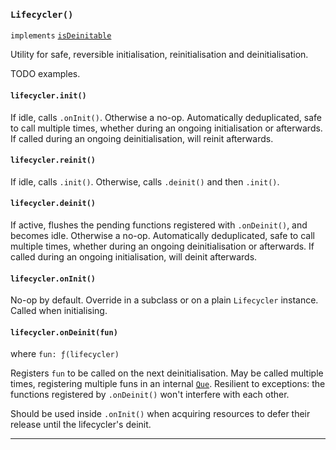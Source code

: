 ### `Lifecycler()`

`implements` [`isDeinitable`](#-isdeinitable-value-)

Utility for safe, reversible initialisation, reinitialisation and deinitialisation.

TODO examples.

#### `lifecycler.init()`

If idle, calls `.onInit()`. Otherwise a no-op. Automatically deduplicated, safe
to call multiple times, whether during an ongoing initialisation or afterwards.
If called during an ongoing deinitialisation, will reinit afterwards.

#### `lifecycler.reinit()`

If idle, calls `.init()`. Otherwise, calls `.deinit()` and then `.init()`.

#### `lifecycler.deinit()`

If active, flushes the pending functions registered with `.onDeinit()`, and
becomes idle. Otherwise a no-op. Automatically deduplicated, safe to call
multiple times, whether during an ongoing deinitialisation or afterwards. If
called during an ongoing initialisation, will deinit afterwards.

#### `lifecycler.onInit()`

No-op by default. Override in a subclass or on a plain `Lifecycler` instance.
Called when initialising.

#### `lifecycler.onDeinit(fun)`

where `fun: ƒ(lifecycler)`

Registers `fun` to be called on the next deinitialisation. May be called
multiple times, registering multiple funs in an internal [`Que`](#-que-deque-).
Resilient to exceptions: the functions registered by `.onDeinit()` won't
interfere with each other.

Should be used inside `.onInit()` when acquiring resources to defer their
release until the lifecycler's deinit.

---
